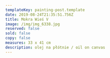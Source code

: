 ```yaml
---
templateKey: painting-post.template
date: 2019-08-24T21:35:51.756Z
title: Mokra Wieś V
image: /img/img_6338.jpg
reserved: false
sold: false
copy: false
measures: 33 x 41 cm
description: olej na płótnie / oil on canvas
---
```


